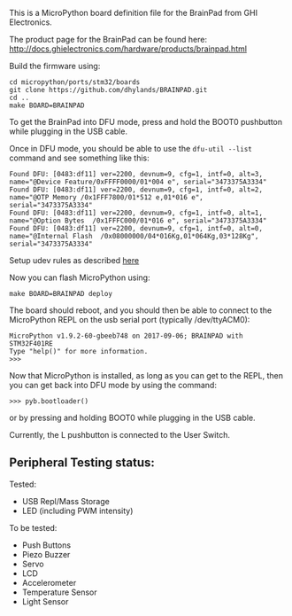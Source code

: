 This is a MicroPython board definition file for the BrainPad from GHI Electronics.

The product page for the BrainPad can be found here: http://docs.ghielectronics.com/hardware/products/brainpad.html

Build the firmware using:
```
cd micropython/ports/stm32/boards
git clone https://github.com/dhylands/BRAINPAD.git
cd ..
make BOARD=BRAINPAD
```

To get the BrainPad into DFU mode, press and hold the BOOT0 pushbutton
while plugging in the USB cable.

Once in DFU mode, you should be able to use the ```dfu-util --list``` command and see
something like this:
```
Found DFU: [0483:df11] ver=2200, devnum=9, cfg=1, intf=0, alt=3, name="@Device Feature/0xFFFF0000/01*004 e", serial="3473375A3334"
Found DFU: [0483:df11] ver=2200, devnum=9, cfg=1, intf=0, alt=2, name="@OTP Memory /0x1FFF7800/01*512 e,01*016 e", serial="3473375A3334"
Found DFU: [0483:df11] ver=2200, devnum=9, cfg=1, intf=0, alt=1, name="@Option Bytes  /0x1FFFC000/01*016 e", serial="3473375A3334"
Found DFU: [0483:df11] ver=2200, devnum=9, cfg=1, intf=0, alt=0, name="@Internal Flash  /0x08000000/04*016Kg,01*064Kg,03*128Kg", serial="3473375A3334"
```

Setup udev rules as described [here](https://github.com/micropython/micropython/wiki/Board-STM32F407-Discovery)

Now you can flash MicroPython using:
```
make BOARD=BRAINPAD deploy
```

The board should reboot, and you should then be able to connect to the MicroPython REPL
on the usb serial port (typically /dev/ttyACM0):
```
MicroPython v1.9.2-60-gbeeb748 on 2017-09-06; BRAINPAD with STM32F401RE
Type "help()" for more information.
>>> 
```

Now that MicroPython is installed, as long as you can get to the REPL, then you
can get back into DFU mode by using the command:
```
>>> pyb.bootloader()
```
or by pressing and holding BOOT0 while plugging in the USB cable.

Currently, the L pushbutton is connected to the User Switch.

## Peripheral Testing status:

Tested:
- USB Repl/Mass Storage
- LED (including PWM intensity)

To be tested:
- Push Buttons
- Piezo Buzzer
- Servo
- LCD
- Accelerometer
- Temperature Sensor
- Light Sensor
